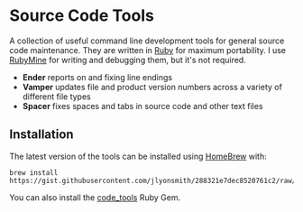 # Source Code Tools

A collection of useful command line development tools for general source code maintenance.  They are written in [Ruby](https://www.ruby-lang.org/en/) for maximum portability.  I use [RubyMine](https://www.jetbrains.com/ruby/) for writing and debugging them, but it's not required.

- __Ender__ reports on and fixing line endings
- __Vamper__ updates file and product version numbers across a variety of different file types
- __Spacer__ fixes spaces and tabs in source code and other text files

## Installation

The latest version of the tools can be installed using [HomeBrew](http://brew.sh) with:

    brew install https://gist.githubusercontent.com/jlyonsmith/288321e7dec8520761c2/raw/45b0b2a9c21fa088c8d6f375b37f11cf28bd923c/codetools.rb

You can also install the [code_tools](https://rubygems.org/gems/code_tools) Ruby Gem.
